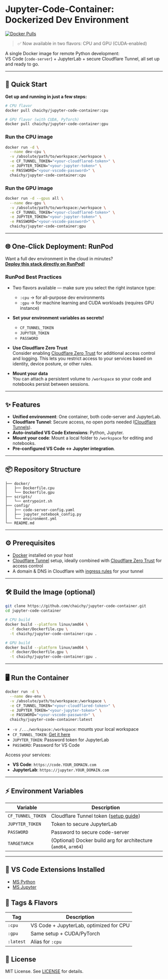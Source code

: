 # Jupyter-Code-Container: Dockerized Dev Environment

[![Docker Pulls](https://img.shields.io/docker/pulls/chaichy/jupyter-code-container)](https://hub.docker.com/r/chaichy/jupyter-code-container)


> ✅ Now available in two flavors: CPU and GPU (CUDA-enabled)

A single Docker image for remote Python development:  
VS Code (`code-server`) + JupyterLab + secure Cloudflare Tunnel, all set up and ready to go.

---

## 🚀 Quick Start

**Get up and running in just a few steps:**

```bash
# CPU flavor
docker pull chaichy/jupyter-code-container:cpu

# GPU flavor (with CUDA, PyTorch)
docker pull chaichy/jupyter-code-container:gpu
```

### Run the CPU image

```bash
docker run -d \
  --name dev-cpu \
  -v /absolute/path/to/workspace:/workspace \
  -e CF_TUNNEL_TOKEN="<your-cloudflared-token>" \
  -e JUPYTER_TOKEN="<your-jupyter-token>" \
  -e PASSWORD="<your-vscode-password>" \
  chaichy/jupyter-code-container:cpu
```

### Run the GPU image

```bash
docker run -d --gpus all \
  --name dev-gpu \
  -v /absolute/path/to/workspace:/workspace \
  -e CF_TUNNEL_TOKEN="<your-cloudflared-token>" \
  -e JUPYTER_TOKEN="<your-jupyter-token>" \
  -e PASSWORD="<your-vscode-password>" \
  chaichy/jupyter-code-container:gpu
```

---

## 🌐 One-Click Deployment: RunPod

Want a full dev environment in the cloud in minutes?  
**[Deploy this stack directly on RunPod!](https://runpod.io/console/deploy?template=kj8bldufic&ref=7v5mhnoa)**

### RunPod Best Practices

- Two flavors available — make sure you select the right instance type:
  - `:cpu` → for all-purpose dev environments
  - `:gpu` → for machine learning and CUDA workloads (requires GPU instance)

- **Set your environment variables as secrets!**
    - `CF_TUNNEL_TOKEN`
    - `JUPYTER_TOKEN`
    - `PASSWORD`

- **Use Cloudflare Zero Trust**  
  Consider enabling [Cloudflare Zero Trust](https://developers.cloudflare.com/cloudflare-one/zero-trust/) for additional access control and logging. This lets you restrict access to your services based on identity, device posture, or other rules.

- **Mount your data**  
  You can attach a persistent volume to `/workspace` so your code and notebooks persist between sessions.

---

## ✨ Features

- **Unified environment**: One container, both code-server and JupyterLab.
- **Cloudflare Tunnel**: Secure access, no open ports needed ([Cloudflare Tunnels](https://developers.cloudflare.com/cloudflare-one/connections/connect-apps/)).
- **Auto-installed VS Code Extensions**: Python, Jupyter.
- **Mount your code**: Mount a local folder to `/workspace` for editing and notebooks.
- **Pre-configured VS Code ↔ Jupyter integration**.

---

## 📦 Repository Structure

```text
├── docker/
│   ├── Dockerfile.cpu
│   └── Dockerfile.gpu
├── scripts/
│   └── entrypoint.sh
├── config/
│   ├── code-server-config.yaml
│   ├── jupyter_notebook_config.py
│   └── environment.yml
└── README.md
```

---

## ⚙️ Prerequisites

- [Docker](https://docs.docker.com/get-docker/) installed on your host
- [Cloudflare Tunnel](https://developers.cloudflare.com/cloudflare-one/connections/connect-apps/install-and-setup/tunnel-guide/) setup, ideally combined with [Cloudflare Zero Trust](https://developers.cloudflare.com/cloudflare-one/zero-trust/) for access control
- A domain & DNS in Cloudflare with [ingress rules](https://developers.cloudflare.com/cloudflare-one/connections/connect-apps/routing-to-tunnel/) for your tunnel

---

## 🛠 Build the Image (optional)

```bash
git clone https://github.com/chaichy/jupyter-code-container.git
cd jupyter-code-container

# CPU build
docker build --platform linux/amd64 \
  -f docker/Dockerfile.cpu \
  -t chaichy/jupyter-code-container:cpu .

# GPU build
docker build --platform linux/amd64 \
  -f docker/Dockerfile.gpu \
  -t chaichy/jupyter-code-container:gpu .
```

---

## 🖥 Run the Container

```bash
docker run -d \
  --name dev-env \
  -v /absolute/path/to/workspace:/workspace \
  -e CF_TUNNEL_TOKEN="<your-cloudflared-token>" \
  -e JUPYTER_TOKEN="<your-jupyter-token>" \
  -e PASSWORD="<your-vscode-password>" \
  chaichy/jupyter-code-container:latest
```

- `-v /.../workspace:/workspace`: mounts your local workspace
- `CF_TUNNEL_TOKEN`: [Get it here](https://developers.cloudflare.com/cloudflare-one/connections/connect-apps/)
- `JUPYTER_TOKEN`: Password token for JupyterLab
- `PASSWORD`: Password for VS Code

Access your services:

- **VS Code**: `https://code.YOUR_DOMAIN.com`
- **JupyterLab**: `https://jupyter.YOUR_DOMAIN.com`

---

## ⚡️ Environment Variables

| Variable          | Description                                                           |
| ----------------- | --------------------------------------------------------------------- |
| `CF_TUNNEL_TOKEN` | Cloudflare Tunnel token ([setup guide](https://developers.cloudflare.com/cloudflare-one/connections/connect-apps/)) |
| `JUPYTER_TOKEN`   | Token to secure JupyterLab                                            |
| `PASSWORD`        | Password to secure code-server                                        |
| `TARGETARCH`      | (Optional) Docker build arg for architecture (`amd64`, `arm64`)       |

---

## 🧩 VS Code Extensions Installed

- [MS Python](https://marketplace.visualstudio.com/items?itemName=ms-python.python)
- [MS Jupyter](https://marketplace.visualstudio.com/items?itemName=ms-toolsai.jupyter)


## 🧠 Tags & Flavors

| Tag       | Description                              |
|-----------|------------------------------------------|
| `:cpu`    | VS Code + JupyterLab, optimized for CPU  |
| `:gpu`    | Same setup + CUDA/PyTorch                |
| `:latest` | Alias for `:cpu`                         |

## 📄 License

MIT License. See [LICENSE](LICENSE) for details.
